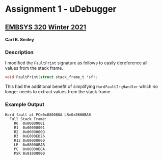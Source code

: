 # Assignment 1 - uDebugger
## [EMBSYS 320 Winter 2021](/../../)
#### Carl B. Smiley

### Description
I modified the `FaultPrint` signature as follows to easily dereference all values from the stack frame.

```C
void FaultPrint(struct stack_frame_t *sf);
```

This had the additional benefit of simplifying `HardFaultIrqHandler` which no longer needs to extract values from the stack frame.

### Example Output
```
Hard fault at PC=0x0800B8A LR=0x0800BAB
  Full Stack Frame:
    R0  0x00000001
    R1  0x00000001
    R2  0x0000000D
    R3  0xE000ED26
    R12 0x00000000
    LR  0x08000BAB
    PC  0x08000B8A
    PSR 0x81000000
```

